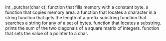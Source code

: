 int _putchar(char c);
function that fills memory with a constant byte.
a function that copies memory area.
a function that locates a character in a string
function that gets the length of a prefix substring
function that searches a string for any of a set of bytes.
function that locates a substring.
prints the sum of the two diagonals of a
 square matrix of integers.
function that sets the value of a pointer to a char.
